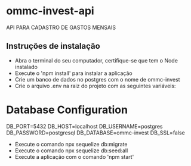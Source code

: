 # ommc-invest-api

API PARA CADASTRO DE GASTOS MENSAIS

## Instruções de instalação

- Abra o terminal do seu computador, certifique-se que tem o Node instalado
- Execute o 'npm install' para instalar a aplicação
- Crie um banco de dados no postgres com o nome de ommc-invest
- Crie o arquivo .env na raiz do projeto com as seguintes variáveis:

# Database Configuration
DB_PORT=5432
DB_HOST=localhost
DB_USERNAME=postgres
DB_PASSWORD=postgresql
DB_DATABASE=ommc-invest
DB_SSL=false

- Execute o comando npx sequelize db:migrate
- Execute o comando npx sequelize db:seed:all
- Execute a aplicação com o comando 'npm start'
